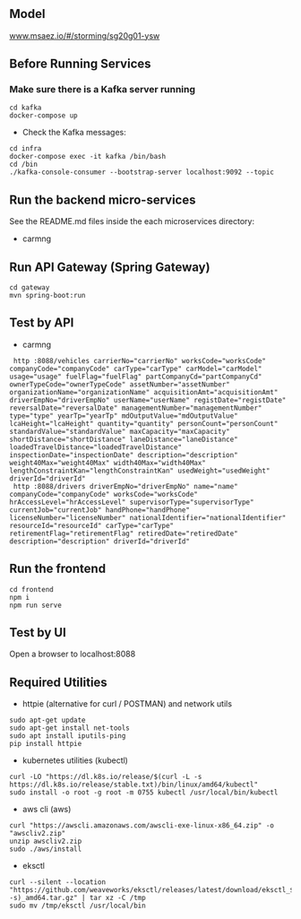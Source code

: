 # 

## Model
www.msaez.io/#/storming/sg20g01-ysw

## Before Running Services
### Make sure there is a Kafka server running
```
cd kafka
docker-compose up
```
- Check the Kafka messages:
```
cd infra
docker-compose exec -it kafka /bin/bash
cd /bin
./kafka-console-consumer --bootstrap-server localhost:9092 --topic
```

## Run the backend micro-services
See the README.md files inside the each microservices directory:

- carmng


## Run API Gateway (Spring Gateway)
```
cd gateway
mvn spring-boot:run
```

## Test by API
- carmng
```
 http :8088/vehicles carrierNo="carrierNo" worksCode="worksCode" companyCode="companyCode" carType="carType" carModel="carModel" usage="usage" fuelFlag="fuelFlag" partCompanyCd="partCompanyCd" ownerTypeCode="ownerTypeCode" assetNumber="assetNumber" organizationName="organizationName" acquisitionAmt="acquisitionAmt" driverEmpNo="driverEmpNo" userName="userName" registDate="registDate" reversalDate="reversalDate" managementNumber="managementNumber" type="type" yearTp="yearTp" mdOutputValue="mdOutputValue" lcaHeight="lcaHeight" quantity="quantity" personCount="personCount" standardValue="standardValue" maxCapacity="maxCapacity" shortDistance="shortDistance" laneDistance="laneDistance" loadedTravelDistance="loadedTravelDistance" inspectionDate="inspectionDate" description="description" weight40Max="weight40Max" width40Max="width40Max" lengthConstraintKan="lengthConstraintKan" usedWeight="usedWeight" driverId="driverId" 
 http :8088/drivers driverEmpNo="driverEmpNo" name="name" companyCode="companyCode" worksCode="worksCode" hrAccessLevel="hrAccessLevel" supervisorType="supervisorType" currentJob="currentJob" handPhone="handPhone" licenseNumber="licenseNumber" nationalIdentifier="nationalIdentifier" resourceId="resourceId" carType="carType" retirementFlag="retirementFlag" retiredDate="retiredDate" description="description" driverId="driverId" 
```


## Run the frontend
```
cd frontend
npm i
npm run serve
```

## Test by UI
Open a browser to localhost:8088

## Required Utilities

- httpie (alternative for curl / POSTMAN) and network utils
```
sudo apt-get update
sudo apt-get install net-tools
sudo apt install iputils-ping
pip install httpie
```

- kubernetes utilities (kubectl)
```
curl -LO "https://dl.k8s.io/release/$(curl -L -s https://dl.k8s.io/release/stable.txt)/bin/linux/amd64/kubectl"
sudo install -o root -g root -m 0755 kubectl /usr/local/bin/kubectl
```

- aws cli (aws)
```
curl "https://awscli.amazonaws.com/awscli-exe-linux-x86_64.zip" -o "awscliv2.zip"
unzip awscliv2.zip
sudo ./aws/install
```

- eksctl 
```
curl --silent --location "https://github.com/weaveworks/eksctl/releases/latest/download/eksctl_$(uname -s)_amd64.tar.gz" | tar xz -C /tmp
sudo mv /tmp/eksctl /usr/local/bin
```

